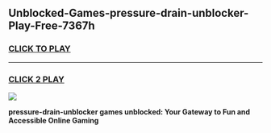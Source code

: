 
## Unblocked-Games-pressure-drain-unblocker-Play-Free-7367h
<h3>
<a href="https://premium76.site?title=pressure-drain-unblocker&ref=23A">CLICK TO PLAY</a></h3>
<hr>

<h3>
<a href="https://premium76.site?title=pressure-drain-unblocker&ref=23A">CLICK 2 PLAY</a>
  
</h3>

<a href="https://premium76.site?title=pressure-drain-unblocker&ref=23A"><img src="https://clearcache.store/games.png"></a>


**pressure-drain-unblocker games unblocked: Your Gateway to Fun and Accessible Online Gaming**
